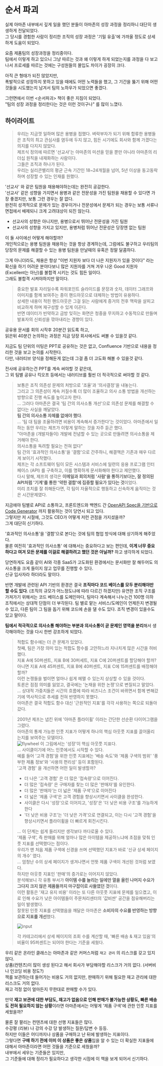 # 순서 파괴

실제 아마존 내부에서 깊게 일을 했던 분들이 아마존의 성장 과정을 정리하니 대단히 생생하게 전달되었다.  
그 당시를 경험한 사람이 정리한 조직의 성장 과정은 '기밀 유출'에 가까울 정도로 상세하게 도움이 되었다.  
  
요즘 제품팀의 성장과정을 정리중이다.  
팀에서 이렇게 하고 있으니 그냥 따르는 것과 왜 이렇게 하게 되었는지를 과정을 다 보고나서 프로세를 따르는 것에는 구성원들의 몰입도 차이가 굉장히 크다.  

아직 큰 형태가 되진 않았지만,   
폭발적으로 성장하지 못하고 있을 때에도 어떤 노력들을 했고, 그 기간을 뚫기 위해 어떤 것들을 시도했는지 남겨서 팀의 노하우가 되었으면 좋겠다.  
  
그런면에서 이번 <순서파괴> 책이 좋은 지침이 되었다.  
"팀의 성장 과정을 정리한다는 것은 이런 것이구나" 를 많이 느꼈다.   

## 하이라이트

> 우리는 지금껏 일하며 많은 용병을 접했다.
> 벼락부자가 되기 위해 합류한 용병들은 조직의 최고 관심사를 염두에 두지 않고, 힘든 시기에도 회사와 함께 가겠다는 의지를 다지지 않았다.  
> 제프식 정의에 따르면 '선교사'는 아마존의 미션을 믿을 뿐만 아니라 아마존의 리더십 원칙을 내재화하는 사람이다.  
> 그들은 조직과 하나가 된다.  
> 우리는 실리콘밸리의 평균 근속 기간인 18~24개월을 넘어, 5년 이상을 동고동락하며 성장할 수 있는 인재를 원했다.

'선교사' 와 같은 팀원을 채용해야하는데는 완전히 공감한다.  
'선교사' 같은 성향을 가지면서 용병과 같은 전문성을 가진 팀원을 채용할 수 있다면 가장 좋겠지만, 보통 그런 경우는 잘 없다.  
완전히 성격적으로 문제가 있는 경우이거나 전문성에서 문제가 되는 경우는 보통 서류나 면접에서 배제되니 크게 고려대상이 되진 않는다.  

- 선교사의 성향은 아니지만, 용병으로서 뛰어난 전문성을 가진 팀원 
- 선교사의 성향을 가지고 있지만, 용병처럼 뛰어난 전문성은 당장엔 없는 팀원 

이 둘 사이에선 어떻게 해야할까?  
개인적으로는 용병 팀원을 채용하는 것을 항상 경계하는데, 그럼에도 불구하고 우리팀의 당장의 문제를 해결할 수 있는 용병 팀원을 만날때의 유혹은 정말 달콤하다.  
  
그게 아니더라도, 채용은 항상 "이번 지원자 보다 더 나은 지원자가 있을 것이다" 라는 확신을 하기 어려운 분야다보니 많은 지원자를 거쳐 겨우 나온 Good 지원자 (Excellent는 아닌)를 불합격 시키는 것도 힘든 일이다.  
그래도 불합격 시켜야하지만 말이다.  


> 중요한 발표 자리일수록 파워포인트 슬라이드를 문장과 숫자, 데이터 그래프와 이미지를 함께 보여주는 종이 핸드아웃으로 대체하는 방법이 유용하다.  
> 상세한 내용이 적힌 핸드아웃은 그걸 읽는 사람에게 증거의 전후 맥락을 살피고 비교하게 하며 재구성할 수 있게 이끈다.  
> 반면 데이터가 빈약하고 금방 잊히는 화면은 청중을 무지하고 수동적으로 만들며 발표자의 신뢰성을 깎아내리는 경향이 있다.

공유용 문서를 회의 시작후 20분간 읽도록 하고,  
읽은뒤 40분간 논의하는 과정은 지금 당장 회사에서도 써볼 수 있을것 같다.  
  
지금도 팀 단위의 미팅은 PPT로 공유하는 것은 없고, Confluence 기반으로 내용을 정리한 것을 보고 논의를 시작한다.  
다만, 내러티브 양식을 정해둔게 없는데 그걸 좀 더 고도화 해볼 수 있을것 같다.  

전사에 공유하는건 PPT를 계속 써야할 것 같은데,  
그 외 팀별 공유나 킥오프 등에서는 내러티브를 훨씬 더 적극적으로 써야할 것 같다.

> 보통은 조직 의존성 문제의 처방으로 '조율'과 '의사결정'을 내놓는다.  
> 그리고 그 의존성이 계속 커질수록 더 많이 조율하고 의사 소통 방법을 개선하는 방향으로 진행 속도를 높이고자 한다.  
> ...
> 그러다 아마존은 결국 '팀 간의 의사소통 개선'으로 의존성 문제를 해결할 수 없다는 사실을 깨달았다.  
> **팀 간의 의사소통 자체를 없애야 했다**.  
> ...
> '팀 대 팀을 조율하려면 비용이 계속해서 증가한다'는 것이었다.
> 아마존에서 일하는 동안 우리는 제프가 이렇게 말하는 것을 자주 듣곤 했다.  
> "아마존을 (개발자들이) 개발에 전념할 수 있는 곳으로 만들려면 의사소통을 제거해야 한다.  
> 의사소통을 독려할 필요는 전혀 없다"  
> 팀 간의 '효과적인 의사소통'을 '결함'으로 간주하니, 해결책은 기존과 매우 다르게 보이기 시작했다.  
> 제프는 각 소프트웨어 팀이 모든 시스템과 서비스에 일련의 응용 프로그램 인터페이스 (API) 를 구축하고, 이를 명확하게 문서화해야 한다고 제안했다.  
> 다시 말해, 제프의 생각은 **이메일과 회의처럼 '사람'을 통하기보다는, 잘 정의된 API처럼 '기계'를 통한 '약한 결합'에 집중할 필요가 있다는 것**이었다.  
> 미리 조치를 잘 취해둔다면, 각 팀이 자율적으로 행동하고 신속하게 움직이는 것은 시간문제였다.  

지금에야 팀별로 API로 소통하고, 프론트엔드와 백엔드 간 [OpenAPI Spec을 기반으로 Code Generator](https://github.com/OpenAPITools/openapi-generator) 까지 활용하는 것이 당연시 되고 있다.  
그렇지만 저 시절에, 그것도 CEO가 어떻게 저런 관점을 가지셨을까?  
그게 대단히 신기하다.  
  
'효과적인 의사소통'을 '결함'으로 본다는 것에 팀의 협업 방식에 대해 상기하게 해주었다.  
물론 여전히 '효과적인 의사소통' 에 대해서는 중요하다고 보는 편인데, **이게 너무 중요하다고 여겨 모든 문제를 이걸로 해결하려고 했던 것은 아닐까?** 하고 생각하게 되었다.  

당연하게도 요즘 같이 AI와 각종 SaaS가 고도화된 환경에서는 문서화만 잘 해두어도 의사소통을 크게 들이지 않고 업무를 진행할 수 있다.  
신규 입사자라 하더라도 말이다.  
  
반면 개발에 관련된 API 기반의 환경은 결국 **조직마다 코드 베이스를 모두 분리해야만 할 수도 있다**.
(조직의 규모가 어느정도냐에 따라 다르긴 하겠지만) 유연한 조직 구조를 가져가기 위해서는 코드 베이스를 도메인마다, 팀마다 계속해서 나누는건 100명 이하 조직에서는 상대적 단점이 더 부각된다.
팀 별로 맡는 서비스/도메인이 언제든지 변경될 수 있고, 다른 팀이 그 팀을 돕기 위해 코드에 손을 댈 수도 있다.
조직 변경이 있을수도 있고 말이다.

**팀에서 적극적으로 의사소통 해야하는 부분과 의사소통이 곧 문제인 영역을 분리**해서 생각해야하는 것을 다시 한번 강조하게 되었다.

> 적합도 함수에는 더 큰 문제가 있었다.  
> 첫째, 팀은 가장 의미 있는 적합도 함수를 고안하느라 지나치게 많은 시간을 허비했다.  
> 지표 A에 50퍼센트, 지표 B에 30퍼세트, 지표 C에 20퍼센트를 할당해야 할까?  
> 아니면 지표 A에 45퍼센트, 지표 B에 40퍼센트, 지표 C에 15퍼센트를 배정해야할까?  
> 이런 논쟁들을 벌이면 얼마나 쉽게 헤맬 수 있는지 상상할 수 있을 것이다.  
> 토론은 점점 의미를 잃었고, 결국에는 '논재을 위한 논쟁'으로 변질되고 말았다.  
> ...
> 상대적 가중치들은 시간의 흐름에 따라 비즈니스 조건이 바뀌면서 함께 변해갔기에 역사적으로 추세를 전혀 반영하지 못했다.  
> 아마존은 결국 적합도 함수 대신 '근원적인 지표'를 각각 사용하는 쪽으로 되돌아갔다.  



> 2001년 제프는 냅킨 위에 '아마존 플라이휠' 이라는 간단한 선순환 다이어그램을 그렸다.  
> 아마존의 통제 가능한 인풋 지표가 어떻게 하나의 핵심 아웃풋 지표를 끌어올리는지를 보여주는 모델이다.  
> ![flywheel](./images/flywheel.png)
> 이 그림에서는 '성장'이 핵심 아웃풋 지표다.  
> ...
> 사이클이기에 어느 인풋에서도 시작할 수 있다.  
> 예를 들어 '고객 경험'을 위한 인풋 지표에는 '배송 속도'와 '제품 구색의 범위' '풍부한 제품 정보'와 '사용의 편리성' 등이 포함된다.  
> '고객 경험' 을 개선하면 어떤 일이 발생할까?  
> 
> - 더 나은 '고객 경험' 은 더 많은 '접속량'으로 이어진다.
> - 더 많은 '접속량' 은 구매자를 찾는 더 많은 '판매자'를 유인한다.
> - 더 많은 '판매자'는 더 넓은 '제품 구색'으로 이어진다
> - 더 넓은 '제품 구색'은 고객 경험을 향상시키면서 사이클을 완성한다.
> - 사이클은 다시 '성장'으로 이어지고, '성장'은 '더 낮은 비용 구조'를 가능하게 한다
> - '더 낮은 비용 구조'는 '더 낮은 가격'으로 연결되고, 이는 다시 '고객 경험'을 향상시키면서 플라이휠을 더 빠르게 회전시킨다.  
> 
> ...
> 이 단계는 쉽게 들리지만 생각보다 까다로울 수 있다.  
> '제품 구색', 즉 판매를 위해 얼마나 많은 아이템을 제공하느냐에 초점을 맞춰 인풋 지표를 선택했다는 점이다.  
> 우리가 맨 처음 제품 구색에 신경을 쓰며 선택했던 지표가 바로 '신규 상세 페이지의 개수' 였다.  
> ...
> 엄청난 수의 상세 페이지가 생겨나면서 언뜻 제품 구색이 개선된 것처럼 보였다.  
> 하지만 아웃풋 지표인 '판매'의 증가로는 이어지지 않았다.  
> 분석해보니 각 유통 부서가 **아이템 수를 늘리는 일에만 열을 올린 나머지 수요가 그다지 크지 않은 제품들까지 마구잡이로 사들였던 것**이다.  
> 이런 활동은 '재고 유지 비용' 이라는 또 다른 아웃풋 지표에 문제를 일으켰고, 이로 인해 수요가 낮은 아이템들이 주문처리센터의 '값비싼' 공간을 점유해버리는 일이 발생했다.  
> 잘못된 인풋 지표를 선택했음을 깨달은 아마존은 **소비자의 수요를 반영하는 방향으로 지표를 개선**했다.
> 
> ![input](./images/input.png)
>
> 각 카테고리에서 상세 페이지의 조회 수를 계산할 때, '빠른 배송 & 재고 있음'의 비율이 95퍼센트는 되어야 한다는 기준을 세웠다.

우리 같은 온라인 클래스는 아마존과 같은 커머스처럼 `재고 관리` 의 리스크를 갖고 있지 않다.  
상품(컨텐츠)이 많이 생성 된다고 해서 회사가 부담해야할 리스크가 거의 없다. (서버비나 인코딩 비용 정도?)  
잭를 보관하는데 들어가는 비용도 거의 없지만, 판매하기 위해 필요한 재고 관리에 대한 리스크도 거의 없다.  
재고 걱정 없이 얼마든지 무한대로 판매할 수가 있다.  
  
만약 **재고 보관에 대한 부담도, 재고가 없음으로 인해 판매가 불가능한 상황도, 빠른 배송도 전혀 필요하지 않는 상황**이라면 아마존에서는 어떻게 '제품 구색'에 관한 인풋 지표를 세웠을까?  
  
물론 잘 팔리는 컨텐츠에 대한 선행 지표들은 많다.  
수강평 (리뷰) 나 강의 수강 당 발생하는 질문/답변 수 등등.    
하지만 이들은 어디까지나 상품을 구매하고 난 뒤에 발생하는 지표이다.  
그렇다면 **구매 하기 전에 이미 이 상품은 좋은 상품**임을 알 수 있는 더 확실한 지표들에 대해서 아마존이라면 어떤 것들을 기준으로 세웠을까?  
내부에서 세우는 기준들은 있지만,  
그 기준들에 대해 정리가 필요하다고 생각한 시점에 이 책을 보게 되어서 신기하다.  


